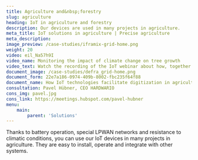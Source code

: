 ```yaml
---
title: Agriculture and&nbsp;forestry
slug: agriculture
heading: IoT in agriculture and forestry
description: Our devices are used in many projects in agriculture. 
meta_title: IoT solutions in agriculture | Precise agriculture
meta_description: 
image_preview: /case-studies/iframix-grid-home.png
weight: 20
video: eil_Na57h9I
video_name: Monitoring the impact of climate change on tree growth
video_text: Watch the recording of the IoT webinar about how, together with Vodafone UK, we had handled the challenge of the Department for Environment, Food and Rural Affairs of the United Kingdom. We made it easier to collect data from researching the impact of climate change on tree growth.
document_image: /case-studies/defra_grid-home.png
document_form: 22e7a186-0974-409b-8002-fbc235f64f88
document_name: How IoT technologies facilitate digitization in agriculture and forestry
consultation: Pavel Hübner, CEO HARDWARIO
cons_img: pavel.jpg
cons_link: https://meetings.hubspot.com/pavel-hubner
menu:
    main:
        parent: 'Solutions'
---
```


Thanks to battery operation, special LPWAN networks and resistance to climatic conditions, you can use our IoT devices in many projects in agriculture. They are easy to install, operate and integrate with other systems.